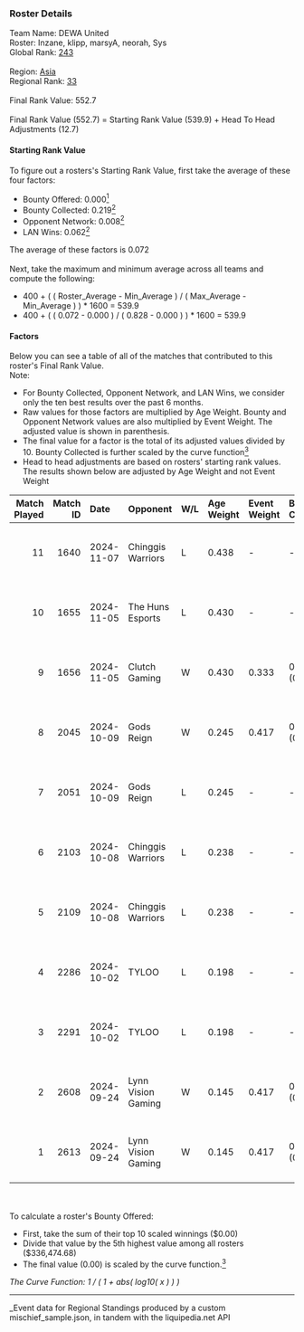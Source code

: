 ### Roster Details<br />
Team Name: DEWA United<br />
Roster: Inzane, klipp, marsyA, neorah, Sys<br />
Global Rank: [243](../../standings_global_2025_03_01.md)<br />
<br />
Region: [Asia]( ../../standings_asia_2025_03_01.md)<br />
Regional Rank: [33]( ../../standings_asia_2025_03_01.md)<br />
<br />
Final Rank Value:  552.7<br />
<br />
Final Rank Value (552.7) = Starting Rank Value (539.9) + Head To Head Adjustments (12.7)<br />

#### Starting Rank Value<br />
To figure out a rosters's Starting Rank Value, first take the average of these four factors:<br />
- Bounty Offered: 0.000[<sup>1</sup>](#table2)
- Bounty Collected: 0.219[<sup>2</sup>](#table1)
- Opponent Network: 0.008[<sup>2</sup>](#table1)
- LAN Wins: 0.062[<sup>2</sup>](#table1)

The average of these factors is 0.072<br />
<br />
Next, take the maximum and minimum average across all teams and compute the following:<br />
- 400 + ( ( Roster_Average - Min_Average ) / ( Max_Average - Min_Average ) ) * 1600 = 539.9
- 400 + ( ( 0.072 - 0.000 ) / ( 0.828 - 0.000 ) ) * 1600 = 539.9


#### Factors<br />
Below you can see a table of all of the matches that contributed to this roster's Final Rank Value.<br />
Note:<br />

- For Bounty Collected, Opponent Network, and LAN Wins, we consider only the ten best results over the past 6 months.
- Raw values for those factors are multiplied by Age Weight. Bounty and Opponent Network values are also multiplied by Event Weight. The adjusted value is shown in parenthesis.
- The final value for a factor is the total of its adjusted values divided by 10. Bounty Collected is further scaled by the curve function[<sup>3</sup>](#curveFunction)
- Head to head adjustments are based on rosters' starting rank values. The results shown below are adjusted by Age Weight and not Event Weight
<span id="table1"></span><br />


| Match Played | Match ID | Date       | Opponent           | W/L | Age Weight | Event Weight | Bounty Collected | Opponent Network | LAN Wins  | H2H Adj. | Roster                             |
| -: | -: | :- | :- | :- | :- | :- | :- | :- | :- | -: | :- |
|           11 |     1640 | 2024-11-07 | Chinggis Warriors  | L   | 0.438      | -            | -                | -                | -         |    -2.19 | Inzane, klipp, marsyA, neorah, Sys |
|           10 |     1655 | 2024-11-05 | The Huns Esports   | L   | 0.430      | -            | -                | -                | -         |    -1.24 | Inzane, klipp, marsyA, neorah, Sys |
|            9 |     1656 | 2024-11-05 | Clutch Gaming      | W   | 0.430      | 0.333        | 0.000 (0.000)    | 0.056 (0.008)    | 0 (0.000) |     6.36 | Inzane, klipp, marsyA, neorah, Sys |
|            8 |     2045 | 2024-10-09 | Gods Reign         | W   | 0.245      | 0.417        | 0.014 (0.001)    | 0.360 (0.037)    | 1 (0.245) |     6.91 | klipp, marsyA, neorah, RiseN, Sys  |
|            7 |     2051 | 2024-10-09 | Gods Reign         | L   | 0.245      | -            | -                | -                | -         |    -0.81 | klipp, marsyA, neorah, RiseN, Sys  |
|            6 |     2103 | 2024-10-08 | Chinggis Warriors  | L   | 0.238      | -            | -                | -                | -         |    -1.11 | klipp, marsyA, neorah, RiseN, Sys  |
|            5 |     2109 | 2024-10-08 | Chinggis Warriors  | L   | 0.238      | -            | -                | -                | -         |    -1.13 | klipp, marsyA, neorah, RiseN, Sys  |
|            4 |     2286 | 2024-10-02 | TYLOO              | L   | 0.198      | -            | -                | -                | -         |    -0.93 | klipp, marsyA, neorah, RiseN, Sys  |
|            3 |     2291 | 2024-10-02 | TYLOO              | L   | 0.198      | -            | -                | -                | -         |    -0.94 | klipp, marsyA, neorah, RiseN, Sys  |
|            2 |     2608 | 2024-09-24 | Lynn Vision Gaming | W   | 0.145      | 0.417        | 0.011 (0.001)    | 0.301 (0.018)    | 1 (0.145) |     3.89 | klipp, marsyA, neorah, RiseN, Sys  |
|            1 |     2613 | 2024-09-24 | Lynn Vision Gaming | W   | 0.145      | 0.417        | 0.011 (0.001)    | 0.301 (0.018)    | 1 (0.145) |     3.90 | klipp, marsyA, neorah, RiseN, Sys  |

<br />
<span id="table2"></span><br />
To calculate a roster's Bounty Offered:<br />

- First, take the sum of their top 10 scaled winnings ($0.00)
- Divide that value by the 5th highest value among all rosters ($336,474.68)
- The final value (0.00) is scaled by the curve function.[<sup>3</sup>](#curveFunction)

<span id="curveFunction"></span>_The Curve Function: 1 / ( 1 + abs( log10( x ) ) )_<br />

---
_Event data for Regional Standings produced by a custom mischief_sample.json, in tandem with the liquipedia.net API<br />
